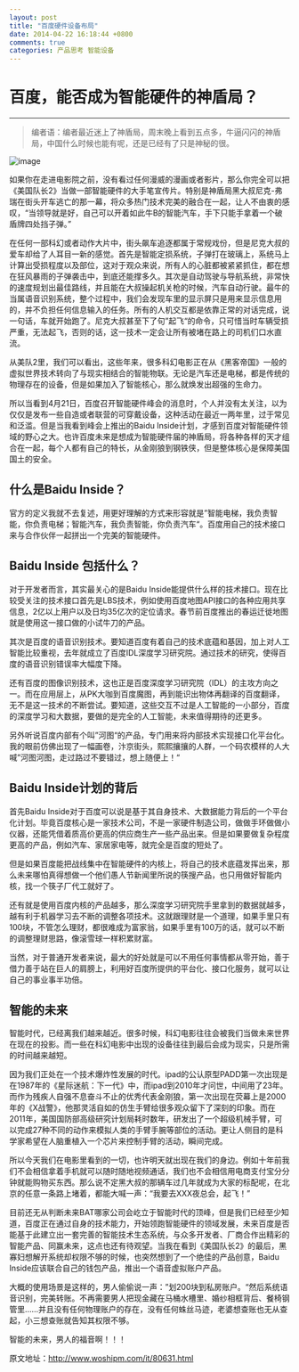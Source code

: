 ```yaml
---
layout: post
title: "百度硬件设备布局"
date: 2014-04-22 16:18:44 +0800
comments: true
categories: 产品思考 智能设备
---
```


# 百度，能否成为智能硬件的神盾局？
-------
> 编者语：编者最近迷上了神盾局，周末晚上看到五点多，牛逼闪闪的神盾局，中国什么时候也能有呢，还是已经有了只是神秘的很。

<alt>![image](http://image.woshipm.com/wp-files/2014/04/223.jpg)</alt>

如果你在走进电影院之前，没有看过任何漫威的漫画或者影片，那么你完全可以把《美国队长2》当做一部智能硬件的大手笔宣传片。特别是神盾局黑大叔尼克-弗瑞在街头开车逃亡的那一幕，将众多热门技术完美的融合在一起，让人不由衷的感叹，“当领导就是好，自己可以开着如此牛B的智能汽车，手下只能手拿着一个破盾牌四处挡子弹。”

<!-- more -->
在任何一部科幻或者动作大片中，街头飙车追逐都属于常规戏份，但是尼克大叔的爱车却给了人耳目一新的感觉。首先是智能定损系统，子弹打在玻璃上，系统马上计算出受损程度以及部位，这对于观众来说，所有人的心脏都被紧紧抓住，都在想在狂风暴雨的子弹袭击中，到底还能撑多久。其次是自动驾驶与导航系统，非常快的速度规划出最佳路线，并且能在大叔操起机关枪的时候，汽车自动行驶。最牛的当属语音识别系统，整个过程中，我们会发现车里的显示屏只是用来显示信息用的，并不负担任何信息输入的任务。所有的人机交互都是依靠正常的对话完成，说一句话，车就开始跑了。尼克大叔甚至下了句”起飞“的命令，只可惜当时车辆受损严重，无法起飞，否则的话，这一技术一定会让所有被堵在路上的司机们口水直流。

从美队2里，我们可以看出，这些年来，很多科幻电影正在从《黑客帝国》一般的虚拟世界技术转向了与现实相结合的智能物联。无论是汽车还是电梯，都是传统的物理存在的设备，但是如果加入了智能核心，那么就焕发出超强的生命力。

所以当看到4月21日，百度召开智能硬件峰会的消息时，个人并没有太关注，以为仅仅是发布一些自造或者联营的可穿戴设备，这种活动在最近一两年里，过于常见和泛滥。但是当我看到峰会上推出的Baidu Inside计划，才感到百度对智能硬件领域的野心之大。也许百度未来是想成为智能硬件届的神盾局，将各种各样的天才组合在一起，每个人都有自己的特长，从金刚狼到钢铁侠，但是整体核心是保障美国国土的安全。

## 什么是Baidu Inside？

官方的定义我就不去复述，用更好理解的方式来形容就是”智能电梯，我负责智能，你负责电梯；智能汽车，我负责智能，你负责汽车“。百度用自己的技术接口来与合作伙伴一起拼出一个完美的智能硬件。

## Baidu Inside 包括什么？

对于开发者而言，其实最关心的是Baidu Inside能提供什么样的技术接口。现在比较受关注的技术接口首先是LBS技术，例如使用百度地图API接口的各种应用共享信息，2亿以上用户以及日均35亿次的定位请求。春节前百度推出的春运迁徙地图就是使用这一接口做的小试牛刀的产品。

其次是百度的语音识别技术。要知道百度有着自己的技术底蕴和基因，加上对人工智能比较重视，去年就成立了百度IDL深度学习研究院。通过技术的研究，使得百度的语音识别错误率大幅度下降。

还有百度的图像识别技术，这也正是百度深度学习研究院（IDL）的主攻方向之一。而在应用层上，从PK大咖到百度魔图，再到能识出物体再翻译的百度翻译，无不是这一技术的不断尝试。要知道，这些交互不过是人工智能的一小部分，百度的深度学习和大数据，要做的是完全的人工智能，未来值得期待的还更多。

另外听说百度内部有个叫”河图“的产品，专门用来将内部技术实现接口化平台化。我的眼前仿佛出现了一幅画卷，汴京街头，熙熙攘攘的人群，一个码农模样的人大喊”河图河图，走过路过不要错过，想上随便上！“

## Baidu Inside计划的背后

首先Baidu Inside对于百度可以说是基于其自身技术、大数据能力背后的一个平台化计划。毕竟百度核心是一家技术公司，不是一家硬件制造公司，做做手环做做小仪器，还能凭借着质高价更高的供应商生产一些产品出来。但是如果要做复杂程度更高的产品，例如汽车、家居家电等，就完全是百度的短处了。

但是如果百度能把战线集中在智能硬件的内核上，将自己的技术底蕴发挥出来，那么未来哪怕真得想做一个他们愚人节新闻里所说的筷搜产品，也只用做好智能内核，找一个筷子厂代工就好了。

还有就是使用百度内核的产品越多，那么深度学习研究院手里拿到的数据就越多，越有利于机器学习去不断的调整各项技术。这就跟理财是一个道理，如果手里只有100块，不管怎么理财，都很难成为富家翁，如果手里有100万的话，就可以不断的调整理财思路，像滚雪球一样积累财富。

当然，对于普通开发者来说，最大的好处就是可以不用任何事情都从零开始，善于借力善于站在巨人的肩膀上，利用好百度所提供的平台化、接口化服务，就可以让自己的事业事半功倍。

## 智能的未来

智能时代，已经离我们越来越近。很多时候，科幻电影往往会被我们当做未来世界在现在的投影。而一些在科幻电影中出现的设备往往到最后会成为现实，只是所需的时间越来越短。

因为我们正处在一个技术爆炸性发展的时代。ipad的公认原型PADD第一次出现是在1987年的《星际迷航：下一代》中，而ipad到2010年才问世，中间用了23年。而作为残疾人自强不息奋斗不止的优秀代表金刚狼，第一次出现在荧幕上是2000年的《X战警》，他那灵活自如的仿生手臂给很多观众留下了深刻的印象。而在2011年，美国国防部高级研究计划局耗时数年，研发出了一个超级机械手臂，可以完成27种不同的动作来模拟人类的手臂手腕等部位的活动。更让人侧目的是科学家希望在人脑重植入一个芯片来控制手臂的活动，瞬间完成。

所以今天我们在电影里看到的一切，也许明天就出现在我们的身边。例如十年前我们不会相信拿着手机就可以随时随地视频通话，我们也不会相信用电商支付宝分分钟就能购物买东西。那么说不定黑大叔的那辆车过几年就成为大家的标配呢，在北京的任意一条路上堵着，都能大喊一声：“我要去XXX夜总会，起飞！”

目前还无从判断未来BAT哪家公司会屹立于智能时代的顶峰，但是我们已经至少知道，百度正在通过自身的技术能力，开始领跑智能硬件的领域发展，未来百度是否能基于此建立出一套完善的智能技术生态系统，与众多开发者、厂商合作出精彩的智能产品、同赢未来，这点也还有待观望。当我在看到《美国队长2》的最后，黑寡妇想解开系统却权限不够的时候，也突然想到了一个绝佳的产品创意，Baidu Inside应该联合自己的钱包产品，推出一个语音虚拟账户产品。

大概的使用场景是这样的，男人偷偷说一声：”划200块到私房账户。“然后系统语音识别，完美转账。不再需要男人把现金藏在马桶水槽里、婚纱相框背后、餐椅钢管里……并且没有任何物理账户的存在，没有任何蛛丝马迹，老婆想查账也无从查起，小三想查账就告知其权限不够。

智能的未来，男人的福音啊！！！

原文地址：<http://www.woshipm.com/it/80631.html>

